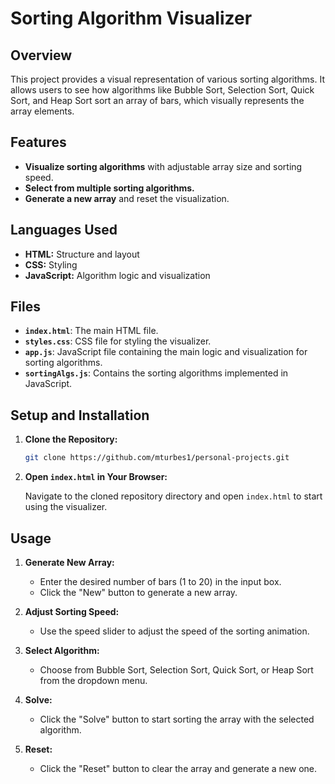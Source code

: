 # Sorting Algorithm Visualizer

## Overview

This project provides a visual representation of various sorting algorithms. It allows users to see how algorithms like Bubble Sort, Selection Sort, Quick Sort, and Heap Sort sort an array of bars, which visually represents the array elements.

## Features

- **Visualize sorting algorithms** with adjustable array size and sorting speed.
- **Select from multiple sorting algorithms.**
- **Generate a new array** and reset the visualization.

## Languages Used

- **HTML:** Structure and layout  
- **CSS:** Styling  
- **JavaScript:** Algorithm logic and visualization  

## Files

- **`index.html`**: The main HTML file.  
- **`styles.css`**: CSS file for styling the visualizer.  
- **`app.js`**: JavaScript file containing the main logic and visualization for sorting algorithms.  
- **`sortingAlgs.js`**: Contains the sorting algorithms implemented in JavaScript.  

## Setup and Installation

1. **Clone the Repository:**

    ```bash
    git clone https://github.com/mturbes1/personal-projects.git
    ```

2. **Open `index.html` in Your Browser:**

    Navigate to the cloned repository directory and open `index.html` to start using the visualizer.

## Usage

1. **Generate New Array:**

    - Enter the desired number of bars (1 to 20) in the input box.
    - Click the "New" button to generate a new array.

2. **Adjust Sorting Speed:**

    - Use the speed slider to adjust the speed of the sorting animation.

3. **Select Algorithm:**

    - Choose from Bubble Sort, Selection Sort, Quick Sort, or Heap Sort from the dropdown menu.

4. **Solve:**

    - Click the "Solve" button to start sorting the array with the selected algorithm.

5. **Reset:**

    - Click the "Reset" button to clear the array and generate a new one.

